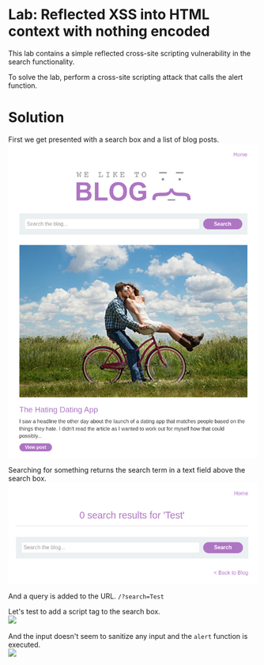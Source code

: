 # Lab: Reflected XSS into HTML context with nothing encoded
This lab contains a simple reflected cross-site scripting vulnerability in the search functionality.

To solve the lab, perform a cross-site scripting attack that calls the alert function.

# Solution

First we get presented with a search box and a list of blog posts.  
![](./img/Lab_1_First_look.png)


Searching for something returns the search term in a text field above the search box.  ![](./img/Lab_1_Searching_results.png) 


And a query is added to the URL.
```/?search=Test```


Let's test to add a script tag to the search box.  
![](./img/Lab_1_Adding_script_tag.png)


And the input doesn't seem to sanitize any input and the ```alert``` function is executed.  
![](./img/Lab_1_Solved.png)